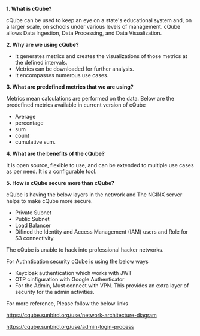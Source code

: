 **1. What is cQube?**

cQube can be used to keep an eye on a state's educational system and, on a larger scale, on schools under various levels of management.
cQube allows Data Ingestion, Data Processing, and Data Visualization.

**2.	Why are we using cQube?**

  * It generates metrics and creates the visualizations of those metrics at the defined intervals.
  * Metrics can be downloaded for further analysis.
  * It encompasses numerous use cases.

**3.	What are predefined metrics that we are using?**

Metrics mean calculations are performed on the data. Below are the predefined metrics available in current version of cQube
   * Average
   * percentage
   * sum
   * count
   * cumulative sum.
 
 **4.	What are the benefits of the cQube?**
 
 It is open source, flexible to use, and can be extended to multiple use cases as per need. It is a configurable tool.
 
 **5.	How is cQube secure more than cQube?**
 
 cQube is having the below layers in the network and The NGINX server helps to make cQube more secure. 
 
   * Private Subnet
   * Public Subnet
   * Load Balancer
   * Difined the Identity and Access Management (IAM) users and Role for S3 connectivity.
 
 The cQube is unable to hack into professional hacker networks.
 
 For Authntication security cQube is using the below ways 
   * Keycloak authentication which works with JWT
   * OTP cinfiguration with Google Authenticator
   * For the Admin, Must connect with VPN. This provides an extra layer of security for the admin activities. 
   
For more reference, Please follow the below links

https://cqube.sunbird.org/use/network-architecture-diagram

https://cqube.sunbird.org/use/admin-login-process



